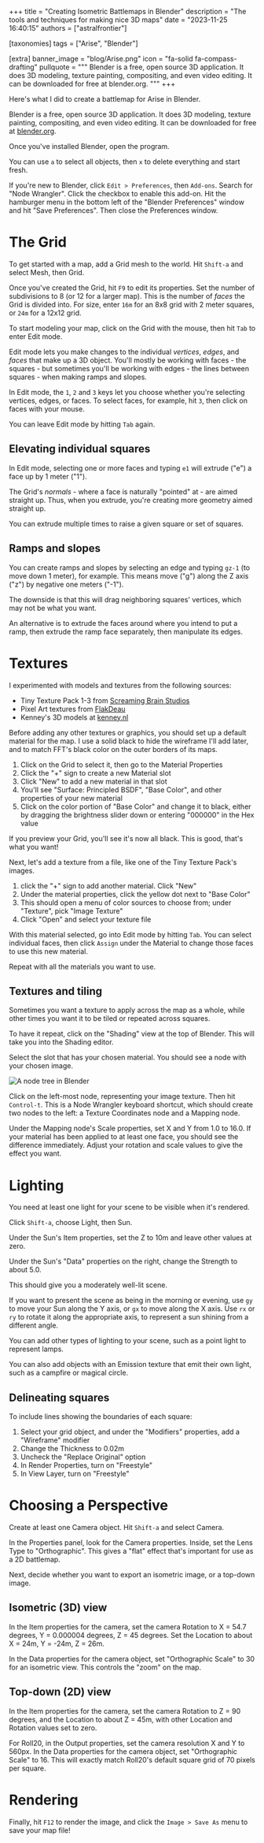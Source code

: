 +++
title = "Creating Isometric Battlemaps in Blender"
description = "The tools and techniques for making nice 3D maps"
date = "2023-11-25 16:40:15"
authors = ["astralfrontier"]

[taxonomies]
tags = ["Arise", "Blender"]

[extra]
banner_image = "blog/Arise.png"
icon = "fa-solid fa-compass-drafting"
pullquote = """
Blender is a free, open source 3D application. It does 3D modeling, texture painting, compositing, and even video editing. It can be downloaded for free at blender.org.
"""
+++

Here's what I did to create a battlemap for Arise in Blender.

<!-- more -->

Blender is a free, open source 3D application. It does 3D modeling, texture painting,
compositing, and even video editing. It can be downloaded for free at [blender.org](https://www.blender.org/).

Once you've installed Blender, open the program.

You can use `a` to select all objects, then `x` to delete everything and start fresh.

If you're new to Blender, click `Edit > Preferences`, then `Add-ons`.
Search for "Node Wrangler". Click the checkbox to enable this add-on.
Hit the hamburger menu in the bottom left of the "Blender Preferences"
window and hit "Save Preferences".
Then close the Preferences window.

# The Grid

To get started with a map, add a Grid mesh to the world. Hit `Shift-a` and select Mesh, then Grid.

Once you've created the Grid, hit `F9` to edit its properties.
Set the number of subdivisions to 8 (or 12 for a larger map). This is the number of *faces* the Grid is divided into.
For size, enter `16m` for an 8x8 grid with 2 meter squares, or `24m` for a 12x12 grid.

To start modeling your map, click on the Grid with the mouse, then hit `Tab` to enter Edit mode.

Edit mode lets you make changes to the individual *vertices*, *edges*, and *faces*
that make up a 3D object. You'll mostly be working with faces - the squares - but sometimes
you'll be working with edges - the lines between squares - when making ramps and slopes.

In Edit mode, the `1`, `2` and `3` keys let you choose whether you're selecting vertices, edges, or faces.
To select faces, for example, hit `3`, then click on faces with your mouse.

You can leave Edit mode by hitting `Tab` again.

## Elevating individual squares

In Edit mode, selecting one or more faces and typing `e1` will extrude ("e") a face up by 1 meter ("1").

The Grid's *normals* - where a face is naturally "pointed" at - are aimed straight up.
Thus, when you extrude, you're creating more geometry aimed straight up.

You can extrude multiple times to raise a given square or set of squares.

## Ramps and slopes

You can create ramps and slopes by selecting an edge and typing `gz-1` (to move down 1 meter),
for example. This means move ("g") along the Z axis ("z") by negative one meters ("-1").

The downside is that this will drag neighboring squares' vertices, which may not be what you want.

An alternative is to extrude the faces around where you intend to put a ramp,
then extrude the ramp face separately, then manipulate its edges.

# Textures

I experimented with models and textures from the following sources:

- Tiny Texture Pack 1-3 from [Screaming Brain Studios](https://screamingbrainstudios.itch.io/)
- Pixel Art textures from [FlakDeau](https://flakdeau19.itch.io/)
- Kenney's 3D models at [kenney.nl](https://kenney.nl/)

Before adding any other textures or graphics, you should set up a default material for the map.
I use a solid black to hide the wireframe I'll add later, and to match FFT's black color on the outer borders of its maps.

1. Click on the Grid to select it, then go to the Material Properties
2. Click the "+" sign to create a new Material slot
3. Click "New" to add a new material in that slot
4. You'll see "Surface: Principled BSDF", "Base Color", and other properties of your new material
5. Click on the color portion of "Base Color" and change it to black, either by dragging the brightness slider down or entering "000000" in the Hex value

If you preview your Grid, you'll see it's now all black. This is good, that's what you want!

Next, let's add a texture from a file, like one of the Tiny Texture Pack's images.

1. click the "+" sign to add another material. Click "New"
2. Under the material properties, click the yellow dot next to "Base Color"
3. This should open a menu of color sources to choose from; under "Texture", pick "Image Texture"
4. Click "Open" and select your texture file

With this material selected, go into Edit mode by hitting `Tab`.
You can select individual faces, then click `Assign` under the Material
to change those faces to use this new material.

Repeat with all the materials you want to use.

## Textures and tiling

Sometimes you want a texture to apply across the map as a whole, while other times
you want it to be tiled or repeated across squares.

To have it repeat, click on the "Shading" view at the top of Blender.
This will take you into the Shading editor.

Select the slot that has your chosen material.
You should see a node with your chosen image.

![A node tree in Blender](/blog/battlemap-shader-1.png)

Click on the left-most node, representing your image texture. Then hit `Control-t`.
This is a Node Wrangler keyboard shortcut, which should create two nodes to the left:
a Texture Coordinates node and a Mapping node.

Under the Mapping node's Scale properties, set X and Y from 1.0 to 16.0.
If your material has been applied to at least one face, you should see the difference immediately.
Adjust your rotation and scale values to give the effect you want.

# Lighting

You need at least one light for your scene to be visible when it's rendered.

Click `Shift-a`, choose Light, then Sun.

Under the Sun's Item properties, set the Z to 10m and leave other values at zero.

Under the Sun's "Data" properties on the right, change the Strength to about 5.0.

This should give you a moderately well-lit scene.

If you want to present the scene as being in the morning or evening, use `gy`
to move your Sun along the Y axis, or `gx` to move along the X axis.
Use `rx` or `ry` to rotate it along the appropriate axis,
to represent a sun shining from a different angle.

You can add other types of lighting to your scene, such as a point light
to represent lamps.

You can also add objects with an Emission texture that emit their own light,
such as a campfire or magical circle.

## Delineating squares

To include lines showing the boundaries of each square:

1. Select your grid object, and under the "Modifiers" properties, add a "Wireframe" modifier
2. Change the Thickness to 0.02m
3. Uncheck the "Replace Original" option
4. In Render Properties, turn on "Freestyle"
5. In View Layer, turn on "Freestyle"

# Choosing a Perspective

Create at least one Camera object. Hit `Shift-a` and select Camera.

In the Properties panel, look for the Camera properties. Inside, set the Lens Type to "Orthographic".
This gives a "flat" effect that's important for use as a 2D battlemap.

Next, decide whether you want to export an isometric image, or a top-down image.

## Isometric (3D) view

In the Item properties for the camera, set the camera Rotation to X = 54.7 degrees, Y = 0.000004 degrees, Z = 45 degrees.
Set the Location to about X = 24m, Y = -24m, Z = 26m.

In the Data properties for the camera object, set "Orthographic Scale" to 30 for an isometric view.
This controls the "zoom" on the map.

## Top-down (2D) view

In the Item properties for the camera, set the camera Rotation to Z = 90 degrees, and the Location to about Z = 45m,
with other Location and Rotation values set to zero.

For Roll20, in the Output properties, set the camera resolution X and Y to 560px.
In the Data properties for the camera object, set "Orthographic Scale" to 16.
This will exactly match Roll20's default square grid of 70 pixels per square.

# Rendering

Finally, hit `F12` to render the image, and click the `Image > Save As` menu to save your map file!
